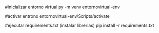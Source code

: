 #inicializar entorno virtual 
py -m venv entornovirtual-env 

#activar entrono
entornovirtual-env/Scripts/activate

#ejecutar requirements.txt (instalar librerias)
pip install -r requirements.txt
